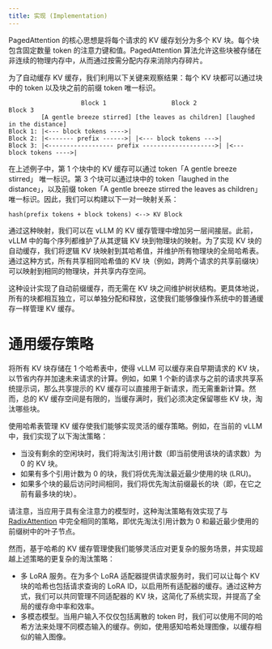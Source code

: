 ```yaml
---
title: 实现 (Implementation)
---
```



PagedAttention 的核心思想是将每个请求的 KV 缓存划分为多个 KV 块。每个块包含固定数量 token 的注意力键和值。PagedAttention 算法允许这些块被存储在非连续的物理内存中，从而通过按需分配内存来消除内存碎片。


为了自动缓存 KV 缓存，我们利用以下关键来观察结果：每个 KV 块都可以通过块中的 token 以及块之前的前缀 token 唯一标识。

```plain
                    Block 1                  Block 2                  Block 3
         [A gentle breeze stirred] [the leaves as children] [laughed in the distance]
Block 1: |<--- block tokens ---->|
Block 2: |<------- prefix ------>| |<--- block tokens --->|
Block 3: |<------------------ prefix -------------------->| |<--- block tokens ---->|
```


在上述例子中，第 1 个块中的 KV 缓存可以通过 token「A gentle breeze stirred」 唯一标识。第 3 个块可以通过块中的 token「laughed in the distance」，以及前缀 token「A gentle breeze stirred the leaves as children」唯一标识。因此，我们可以构建以下一对一映射关系：

```plain
hash(prefix tokens + block tokens) <--> KV Block
```
通过这种映射，我们可以在 vLLM 的 KV 缓存管理中增加另一层间接层。此前，vLLM 中的每个序列都维护了从其逻辑 KV 块到物理块的映射。为了实现 KV 块的自动缓存，我们将逻辑 KV 块映射到其哈希值，并维护所有物理块的全局哈希表。通过这种方式，所有共享相同哈希值的 KV 块（例如，跨两个请求的共享前缀块）可以映射到相同的物理块，并共享内存空间。

这种设计实现了自动前缀缓存，而无需在 KV 块之间维护树状结构。更具体地说，所有的块都相互独立，可以单独分配和释放，这使我们能够像操作系统中的普通缓存一样管理 KV 缓存。


# 通用缓存策略

将所有 KV 块存储在 1 个哈希表中，使得 vLLM 可以缓存来自早期请求的 KV 块，以节省内存并加速未来请求的计算。例如，如果 1 个新的请求与之前的请求共享系统提示词，那么共享提示的 KV 缓存可以直接用于新请求，而无需重新计算。然而，总的 KV 缓存空间是有限的，当缓存满时，我们必须决定保留哪些 KV 块，淘汰哪些块。


使用哈希表管理 KV 缓存使我们能够实现灵活的缓存策略。例如，在当前的 vLLM 中，我们实现了以下淘汰策略：

* 当没有剩余的空闲块时，我们将淘汰引用计数（即当前使用该块的请求数）为 0 的 KV 块。
* 如果有多个引用计数为 0 的块，我们将优先淘汰最近最少使用的块 (LRU)。
* 如果多个块的最后访问时间相同，我们将优先淘汰前缀最长的块（即，在它之前有最多块的块）。


请注意，当应用于具有全注意力的模型时，这种淘汰策略有效实现了与 [RadixAttention](https://lmsys.org/blog/2024-01-17-sglang/) 中完全相同的策略，即优先淘汰引用计数为 0 和最近最少使用的前缀树中的叶子节点。


然而，基于哈希的 KV 缓存管理使我们能够灵活应对更复杂的服务场景，并实现超越上述策略的更复杂的淘汰策略：

* 多 LoRA 服务。在为多个 LoRA 适配器提供请求服务时，我们可以让每个 KV 块的哈希也包括请求查询的 LoRA ID，以启用所有适配器的缓存。通过这种方式，我们可以共同管理不同适配器的 KV 块，这简化了系统实现，并提高了全局的缓存命中率和效率。
* 多模态模型。当用户输入不仅仅包括离散的 token 时，我们可以使用不同的哈希方法来处理不同模态输入的缓存。例如，使用感知哈希处理图像，以缓存相似的输入图像。


